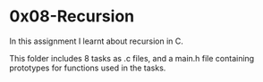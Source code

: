 # 0x08-Recursion

In this assignment I learnt about recursion in C.

This folder includes 8 tasks as .c files, and a main.h file containing prototypes for functions used in the tasks.
